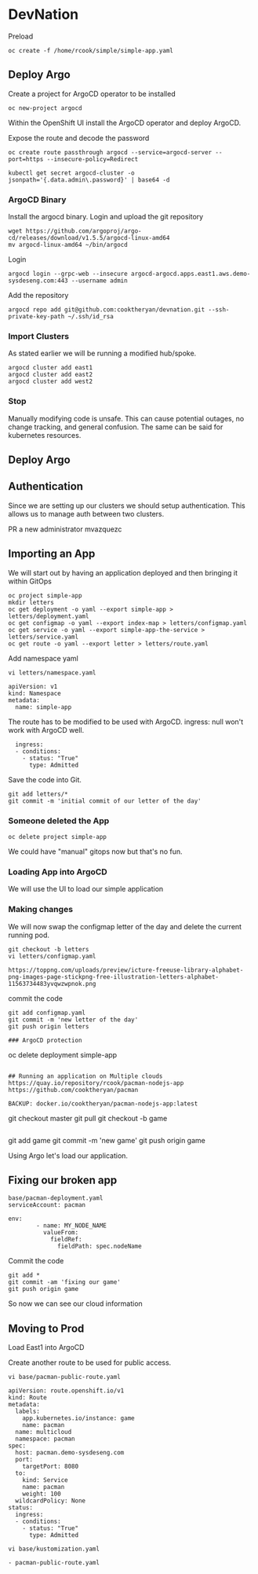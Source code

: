 # DevNation

Preload

```
oc create -f /home/rcook/simple/simple-app.yaml
```

## Deploy Argo
Create a project for ArgoCD operator to be installed

```
oc new-project argocd
```

Within the OpenShift UI install the ArgoCD operator and deploy ArgoCD.

Expose the route and decode the password
```
oc create route passthrough argocd --service=argocd-server --port=https --insecure-policy=Redirect
```

```
kubectl get secret argocd-cluster -o jsonpath='{.data.admin\.password}' | base64 -d
```

### ArgoCD Binary
Install the argocd binary. Login and upload the git repository

```
wget https://github.com/argoproj/argo-cd/releases/download/v1.5.5/argocd-linux-amd64
mv argocd-linux-amd64 ~/bin/argocd
```

Login
```
argocd login --grpc-web --insecure argocd-argocd.apps.east1.aws.demo-sysdeseng.com:443 --username admin
```

Add the repository
```
argocd repo add git@github.com:cooktheryan/devnation.git --ssh-private-key-path ~/.ssh/id_rsa
```

### Import Clusters
As stated earlier we will be running a modified hub/spoke.
```
argocd cluster add east1
argocd cluster add east2
argocd cluster add west2
```

### Stop
Manually modifying code is unsafe. This can cause potential outages, no change tracking, and general confusion. The same can be said for kubernetes resources.

## Deploy Argo

## Authentication
Since we are setting up our clusters we should setup authentication. This allows us to manage auth between two clusters.

PR a new administrator
mvazquezc


## Importing an App
We will start out by having an application deployed and then bringing it within GitOps

```
oc project simple-app
mkdir letters
oc get deployment -o yaml --export simple-app > letters/deployment.yaml
oc get configmap -o yaml --export index-map > letters/configmap.yaml
oc get service -o yaml --export simple-app-the-service > letters/service.yaml
oc get route -o yaml --export letter > letters/route.yaml
```

Add namespace yaml
```
vi letters/namespace.yaml

apiVersion: v1
kind: Namespace
metadata:
  name: simple-app
```

The route has to be modified to be used with ArgoCD. ingress: null won't work with ArgoCD well.

```
  ingress:
  - conditions:
    - status: "True"
      type: Admitted
```

Save the code into Git.
```
git add letters/*
git commit -m 'initial commit of our letter of the day'
```
### Someone deleted the App
```
oc delete project simple-app
```

We could have "manual" gitops now but that's no fun.

### Loading App into ArgoCD
We will use the UI to load our simple application

### Making changes
We will now swap the configmap letter of the day and delete the current running pod.

```
git checkout -b letters
vi letters/configmap.yaml

https://toppng.com/uploads/preview/icture-freeuse-library-alphabet-png-images-page-stickpng-free-illustration-letters-alphabet-11563734483yvqwzwpnok.png
```

commit the code
```
git add configmap.yaml
git commit -m 'new letter of the day'
git push origin letters

### ArgoCD protection
```
oc delete deployment simple-app
```

## Running an application on Multiple clouds
https://quay.io/repository/rcook/pacman-nodejs-app
https://github.com/cooktheryan/pacman

BACKUP: docker.io/cooktheryan/pacman-nodejs-app:latest

```
git checkout master
git pull
git checkout -b game
```

```
git add game
git commit -m 'new game'
git push origin game

Using Argo let's load our application.

## Fixing our broken app
```
base/pacman-deployment.yaml
serviceAccount: pacman

env:
        - name: MY_NODE_NAME
          valueFrom:
            fieldRef:
              fieldPath: spec.nodeName
```

Commit the code
```
git add *
git commit -am 'fixing our game'
git push origin game
```

So now we can see our cloud information

## Moving to Prod
Load East1 into ArgoCD

Create another route to be used for public access.
```
vi base/pacman-public-route.yaml 

apiVersion: route.openshift.io/v1
kind: Route
metadata:
  labels:
    app.kubernetes.io/instance: game
    name: pacman
  name: multicloud
  namespace: pacman
spec:
  host: pacman.demo-sysdeseng.com
  port:
    targetPort: 8080
  to:
    kind: Service
    name: pacman
    weight: 100
  wildcardPolicy: None
status:
  ingress:
  - conditions:
    - status: "True"
      type: Admitted

vi base/kustomization.yaml

- pacman-public-route.yaml
```
